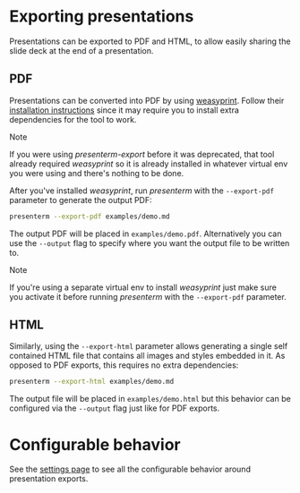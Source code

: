 # Exporting presentations

Presentations can be exported to PDF and HTML, to allow easily sharing the slide deck at the end of a presentation.

## PDF

Presentations can be converted into PDF by using [weasyprint](https://pypi.org/project/weasyprint/). Follow their 
[installation instructions](https://doc.courtbouillon.org/weasyprint/stable/first_steps.html) since it may require you 
to install extra dependencies for the tool to work.

> [!note]
> If you were using _presenterm-export_ before it was deprecated, that tool already required _weasyprint_ so it is 
> already installed in whatever virtual env you were using and there's nothing to be done.


After you've installed _weasyprint_, run _presenterm_ with the `--export-pdf` parameter to generate the output PDF:

```bash
presenterm --export-pdf examples/demo.md
```

The output PDF will be placed in `examples/demo.pdf`. Alternatively you can use the `--output` flag to specify where you 
want the output file to be written to.

> [!note]
> If you're using a separate virtual env to install _weasyprint_ just make sure you activate it before running 
> _presenterm_ with the `--export-pdf` parameter.

## HTML

Similarly, using the `--export-html` parameter allows generating a single self contained HTML file that contains all 
images and styles embedded in it. As opposed to PDF exports, this requires no extra dependencies:

```bash
presenterm --export-html examples/demo.md
```

The output file will be placed in `examples/demo.html` but this behavior can be configured via the `--output` flag just 
like for PDF exports.

# Configurable behavior

See the [settings page](../configuration/settings.md#presentation-exports) to see all the configurable behavior around 
presentation exports.

